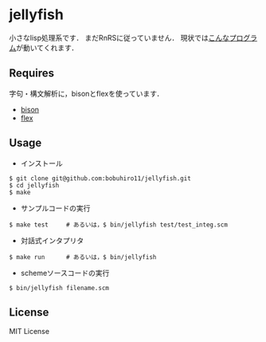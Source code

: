jellyfish
========

小さなlisp処理系です．
まだRnRSに従っていません．
現状では[こんなプログラム](https://github.com/bobuhiro11/jellyfish/blob/master/test/test_integ.scm)が動いてくれます．

Requires
--------

字句・構文解析に，bisonとflexを使っています．

- [bison](http://www.gnu.org/software/bison/)
- [flex](http://flex.sourceforge.net/)

Usage
--------

- インストール

```
$ git clone git@github.com:bobuhiro11/jellyfish.git
$ cd jellyfish
$ make
```

- サンプルコードの実行

```
$ make test     # あるいは，$ bin/jellyfish test/test_integ.scm
```

- 対話式インタプリタ

```
$ make run      # あるいは，$ bin/jellyfish
```

- schemeソースコードの実行

```
$ bin/jellyfish filename.scm
```

License
-------

MIT License
